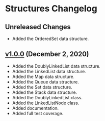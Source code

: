 # Structures Changelog

## Unreleased Changes
* Added the OrderedSet data structure.

## [v1.0.0](https://github.com/Nezuo/structures/releases/tag/v1.0.0) (December 2, 2020)
* Added the DoublyLinkedList data structure.
* Added the LinkedList data structure.
* Added the Map data structure.
* Added the Queue data structure.
* Added the Set data structure.
* Added the Stack data structure.
* Added the DoublyLinkedList class.
* Added the LinkedListNode class.
* Added documentation.
* Added full test coverage.

